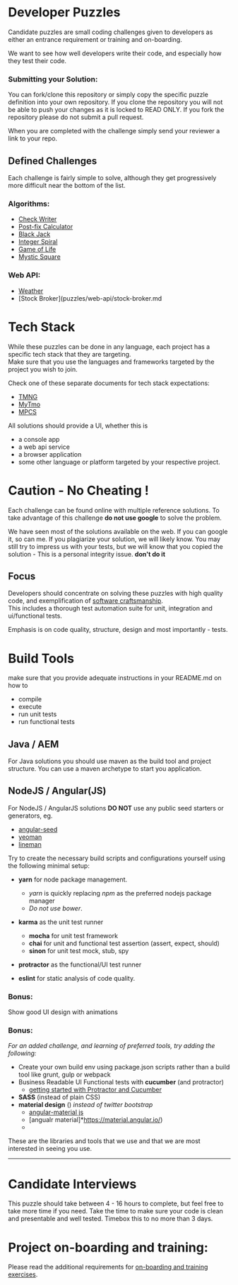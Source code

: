 # Developer Puzzles

Candidate puzzles are small coding challenges given to developers as either an entrance requirement or training and on-boarding.

We want to see how well developers write their code, and especially how they test their code.



### Submitting your Solution:

You can fork/clone this repository or simply copy the specific puzzle definition into your own repository.
If you clone the repository you will not be able to push your changes as it is locked to READ ONLY.
If you fork the repository please do not submit a pull request.

When you are completed with the challenge simply send your reviewer a link to your repo.



## Defined Challenges

Each challenge is fairly simple to solve, although they get progressively more difficult near the bottom of the list.

### Algorithms:

- [Check Writer](puzzles/algorithms/english-check-writer.md)
- [Post-fix Calculator](puzzles/algorithms/postfix-calculator.md)
- [Black Jack](puzzles/algorithms/black-jack.md)
- [Integer Spiral](puzzles/algorithms/integer-spiral.md)
- [Game of Life](puzzles/algorithms/game-of-life.md)
- [Mystic Square](puzzles/algorithms/mystic-square.md)

### Web API:

- [Weather](puzzles/web-api/weather-man.md)
- [Stock Broker](puzzles/web-api/stock-broker.md

# Tech Stack

While these puzzles can be done in any language, each project has a specific tech stack that they are targeting.  
Make sure that you use the languages and frameworks targeted by the project you wish to join.

Check one of these separate documents for tech stack expectations:

- [TMNG](TMNG.md)
- [MyTmo](MyTmo.md)
- [MPCS](MPCS.md)


All solutions should provide a UI, whether this is

- a console app
- a web api service
- a browser application
- some other language or platform targeted by your respective project.




# Caution - No Cheating !

Each challenge can be found online with multiple reference solutions.
To take advantage of this challenge **do not use google** to solve the problem.

We have seen most of the solutions available on the web.  If you can google it, so can me.
If you plagiarize your solution, we will likely know.  You may still try to impress us with your tests,
but we will know that you copied the solution -
This is a personal integrity issue.
**don't do it**



## Focus

Developers should concentrate on solving these puzzles with high quality code,
and exemplification of [software craftsmanship](https://en.wikipedia.org/wiki/Software_craftsmanship).  
This includes a thorough test automation suite for unit, integration and ui/functional tests.

Emphasis is on code quality, structure, design and most importantly - tests.



# Build Tools

make sure that you provide adequate instructions in your README.md on how to

- compile
- execute
- run unit tests
- run functional tests


## Java / AEM

For Java solutions you should use maven as the build tool and project structure.
You can use a maven archetype to start you application.


## NodeJS / Angular(JS)

For NodeJS / AngularJS solutions **DO NOT** use any public seed starters or generators,
eg.

- [angular-seed](https://github.com/angular/angular-seed)
- [yeoman](http://yeoman.io/)
- [lineman](http://www.linemanjs.com/)


Try to create the necessary build scripts and configurations yourself using the following minimal setup:

- **yarn** for node package management.
    - _yarn_ is quickly replacing _npm_ as the preferred nodejs package manager
    - *Do not use bower*.

- **karma** as the unit test runner
    - **mocha** for unit test framework
    - **chai** for unit and functional test assertion (assert, expect, should)
    - **sinon** for unit test mock, stub, spy

- **protractor** as the functional/UI test runner

- **eslint** for static analysis of code quality.


### Bonus:

Show good UI design with animations

### Bonus:

_For an added challenge, and learning of preferred tools, try adding the following:_

- Create your own build env using package.json scripts rather than a build tool like grunt, gulp or webpack
- Business Readable UI Functional tests with **cucumber** (and protractor)
    - [getting started with Protractor and Cucumber](https://semaphoreci.com/community/tutorials/getting-started-with-protractor-and-cucumber)
- **SASS** (instead of plain CSS)
- **material design** () *instead of twitter bootstrap*
    - [angular-material js](https://material.angularjs.org/latest/)
    - [angualr material]*https://material.angular.io/)
    - 
These are the libraries and tools that we use and that we are most interested in seeing you use.


---



# Candidate Interviews

This puzzle should take between 4 - 16 hours to complete, but feel free to take more time if you need.
Take the time to make sure your code is clean and presentable and well tested.  Timebox this to no more than 3 days.


# Project on-boarding and training:

Please read the additional requirements for [on-boarding and training exercises](Training.md).